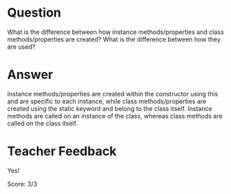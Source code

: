 # Question

What is the difference between how instance methods/properties and class methods/properties are created? What is the difference between how they are used?

# Answer
Instance methods/properties are created within the constructor using this and are specific to each instance, while class methods/properties are created using the static keyword and belong to the class itself. Instance methods are called on an instance of the class, whereas class methods are called on the class itself.
# Teacher Feedback

Yes!

Score: 3/3
